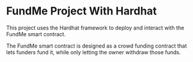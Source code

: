 # FundMe Project With Hardhat

This project uses the Hardhat framework to deploy and interact with the FundMe smart contract.

The FundMe smart contract is designed as a crowd funding contract that lets funders fund it, while only letting the owner withdraw those funds.